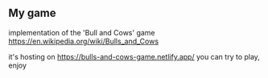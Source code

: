 ## My game

implementation of the 'Bull and Cows' game https://en.wikipedia.org/wiki/Bulls_and_Cows

it's hosting on https://bulls-and-cows-game.netlify.app/
you can try to play, enjoy

